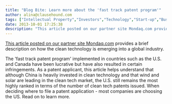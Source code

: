 ```yaml
---
title: "Blog Bite: Learn more about the 'fast track patent program'"
author: alina@clausehound.com
tags: ["Intellectual Property","Investors","Technology","Start-up","Business","Blog Bites","Mondaq","USA","Canada (General)"]
date: 2013-10-01 17:25:38
description: "This article posted on our partner site Mondaq.com provides a brief description on how the clean technology is emerging into a global industry. The 'fast track patent program' implemented in countrie..."
---
```


[This article posted on our partner site Mondaq.com](http://www.mondaq.com/canada/x/266194/Patent/Clean+Technology+Global+Industry+Snapshot+and+IP+Trends) provides a brief description on how the clean technology is emerging into a global industry.

The 'fast track patent program' implemented in countries such as the U.S. and Canada have been lucrative but have also resulted in certain infringements. As a patent applicant, this article helps understand that although China is heavily invested in clean technology and that wind and solar are leading in the clean tech market, the U.S. still remains the most highly ranked in terms of the number of clean tech patents issued. When deciding where to file a patent application - most companies are choosing the US. Read on to learn more.

 
